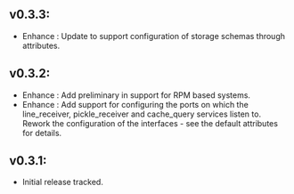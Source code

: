 ## v0.3.3:

* Enhance : Update to support configuration of storage schemas through attributes.

## v0.3.2:

* Enhance : Add preliminary in support for RPM based systems.
* Enhance : Add support for configuring the ports on which the line_receiver, pickle_receiver and cache_query
            services listen to. Rework the configuration of the interfaces - see the default attributes for details.

## v0.3.1:

* Initial release tracked.